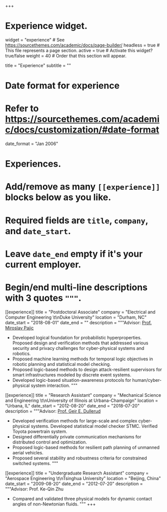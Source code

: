 +++
# Experience widget.
widget = "experience"  # See https://sourcethemes.com/academic/docs/page-builder/
headless = true  # This file represents a page section.
active = true  # Activate this widget? true/false
weight = 40  # Order that this section will appear.

title = "Experience"
subtitle = ""

# Date format for experience
#   Refer to https://sourcethemes.com/academic/docs/customization/#date-format
date_format = "Jan 2006"

# Experiences.
#   Add/remove as many `[[experience]]` blocks below as you like.
#   Required fields are `title`, `company`, and `date_start`.
#   Leave `date_end` empty if it's your current employer.
#   Begin/end multi-line descriptions with 3 quotes `"""`.
[[experience]]
  title = "Postdoctoral Associate"
  company = "Electrical and Computer Engineering \t\nDuke University"
  location = "Durham, NC"
  date_start = "2018-08-01"
  date_end = ""
  description = """Advisor: [Prof. Miroslav Pajic](http://people.duke.edu/~mp275/)

  - Developed logical foundation for probabilistic hyperproperties. Proposed design and verification methods that addressed various security and privacy challenges for cyber-physical systems and robotics.
  - Proposed machine learning methods for temporal logic objectives in robotic planning and statistical model checking.
  - Proposed logic-based methods to design attack-resilient supervisors for smart infrastructures modeled by discrete event systems.
  - Developed logic-based situation-awareness protocols for human/cyber-physical system interaction.
  """

[[experience]]
  title = "Research Assistant"
  company = "Mechanical Science and Engineering \t\nUniversity of Illinois at Urbana-Champaign"
  location = "Urbana, IL"
  date_start = "2012-08-20"
  date_end = "2018-07-20"
  description = """Advisor: [Prof. Geir E. Dullerud](https://mechanical.illinois.edu/directory/faculty/dullerud)

  - Developed verification methods for large-scale and complex cyber-physical systems. Developed statistical model checker STMC. Verified Toyota powertrain system.
  - Designed differentially private communication mechanisms for distributed control and optimization.
  - Proposed logic-based methods for resilient path planning of unmanned aerial vehicles.
  - Proposed several stability and robustness criteria for constrained switched systems.
  """

[[experience]]
  title = "Undergraduate Research Assistant"
  company = "Aerospace Engineering \t\nTsinghua University"
  location = "Beijing, China"
  date_start = "2009-08-20"
  date_end = "2012-07-20"
  description = """Advisor: Prof. Ke-Qin Zhu

  - Compared and validated three physical models for dynamic contact angles of non-Newtonian fluids. 
  """
+++
